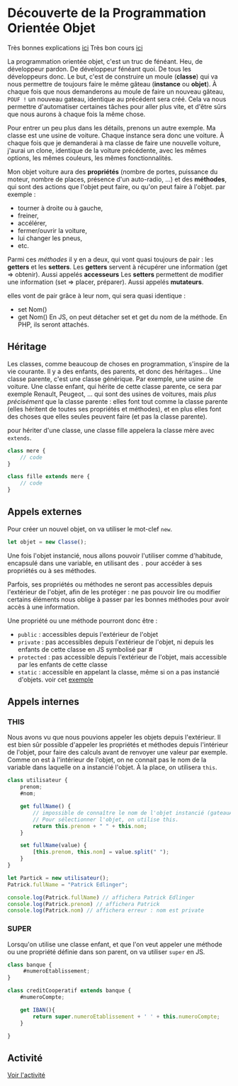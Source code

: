 # Découverte de la Programmation Orientée Objet
Très bonnes explications [ici](https://developer.mozilla.org/fr/docs/Web/JavaScript/Reference/Classes)
Très bon cours [ici](https://developer.mozilla.org/fr/docs/Learn/JavaScript/Objects/Basics)

La programmation orientée objet, c'est un truc de fénéant. Heu, de développeur pardon. De développeur fénéant quoi. De tous les développeurs donc.
Le but, c'est de construire un moule (**classe**) qui va nous permettre de toujours faire le même gâteau (**instance** ou **objet**). 
À chaque fois que nous demanderons au moule de faire un nouveau gâteau, `POUF !` un nouveau gateau, identique au précédent sera créé.
Cela va nous permettre d'automatiser certaines tâches pour aller plus vite, et d'être sûrs que nous aurons à chaque fois la même chose.

Pour entrer un peu plus dans les détails, prenons un autre exemple. Ma classe est une usine de voiture. Chaque instance sera donc une voiture. À chaque fois que je demanderai à ma classe de faire une nouvelle voiture, j'aurai un clone, identique de la voiture précédente, avec les mêmes options, les mêmes couleurs, les mêmes fonctionnalités.

Mon objet voiture aura des **propriétés** (nombre de portes, puissance du moteur, nombre de places, présence d'un auto-radio, ...) et des **méthodes**, qui sont des actions que l'objet peut faire, ou qu'on peut faire à l'objet. 
par exemple :
- tourner à droite ou à gauche,
- freiner,
- accélérer,
- fermer/ouvrir la voiture,
- lui changer les pneus,
- etc.

Parmi ces *méthodes* il y en a deux, qui vont quasi toujours de pair : les **getters** et les **setters**.
Les **getters** servent à récupérer une information (get => obtenir). Aussi appelés **accesseurs**
Les **setters** permettent de modifier une information (set => placer, préparer). Aussi appelés **mutateurs**.

elles vont de pair grâce à leur nom, qui sera quasi identique :
- set Nom()
- get Nom()
En JS, on peut détacher set et get du nom de la méthode. En PHP, ils seront attachés.

## Héritage
Les classes, comme beaucoup de choses en programmation, s'inspire de la vie courante. Il y a des enfants, des parents, et donc des héritages...
Une classe parente, c'est une classe générique. Par exemple, une usine de voiture. 
Une classe enfant, qui hérite de cette classe parente, ce sera par exemple Renault, Peugeot, ... qui sont des usines de voitures, mais *plus précisément* que la classe parente : elles font tout comme la classe parente (elles héritent de toutes ses propriétés et méthodes), et en plus elles font des choses que elles seules peuvent faire (et pas la classe parente).

pour hériter d'une classe, une classe fille appelera la classe mère avec `extends`.
```js
class mere {
    // code
}

class fille extends mere {
    // code
}

```

## Appels externes
Pour créer un nouvel objet, on va utiliser le mot-clef `new`.
```js
let objet = new Classe();
```
Une fois l'objet instancié, nous allons pouvoir l'utiliser comme d'habitude, encapsulé dans une variable, en utilisant des `.` pour accéder à ses propriétés ou à ses méthodes.

Parfois, ses propriétés ou méthodes ne seront pas accessibles depuis l'extérieur de l'objet, afin de les protéger : ne pas pouvoir lire ou modifier certains éléments nous oblige à passer par les bonnes méthodes pour avoir accès à une information.

Une propriété ou une méthode pourront donc être :
- `public` : accessibles depuis l'extérieur de l'objet
- `private` : pas accessibles depuis l'extérieur de l'objet, ni depuis les enfants de cette classe en JS symbolisé par #
- `protected` : pas accessible depuis l'extérieur de l'objet, mais accessible par les enfants de cette classe
- `static` : accessible en appelant la classe, même si on a pas instancié d'objets. voir cet [exemple](https://developer.mozilla.org/fr/docs/Web/JavaScript/Reference/Classes#m%C3%A9thodes_statiques)



## Appels internes
### THIS
Nous avons vu que nous pouvions appeler les objets depuis l'extérieur. Il est bien sûr possible d'appeler les propriétés et méthodes depuis l'intérieur de l'objet, pour faire des calculs avant de renvoyer une valeur par exemple. Comme on est à l'intérieur de l'objet, on ne connait pas le nom de la variable dans laquelle on a instancié l'objet. À la place, on utilisera `this`.
```js
class utilisateur {
    prenom;
    #nom;

    get fullName() {
        // impossible de connaître le nom de l'objet instancié (gateauAuxPommes par exemple ici.)
        // Pour sélectionner l'objet, on utilise this.
        return this.prenom + " " + this.nom;
    }

    set fullName(value) {
        [this.prenom, this.nom] = value.split(" ");
    }
}

let Partick = new utilisateur();
Patrick.fullName = "Patrick Edlinger";

console.log(Patrick.fullName) // affichera Patrick Edlinger
console.log(Patrick.prenom) // affichera Patrick 
console.log(Patrick.nom) // affichera erreur : nom est private 
```


### SUPER
Lorsqu'on utilise une classe enfant, et que l'on veut appeler une méthode ou une propriété définie dans son parent, on va utiliser `super` en JS.

```js
class banque {
     #numeroEtablissement;
}

class creditCooperatif extends banque {
    #numeroCompte;

    get IBAN(){
        return super.numeroEtablissement + ' ' + this.numeroCompte;
    }

}

```

## Activité 
[Voir l'activité](<Activité 1.md>)